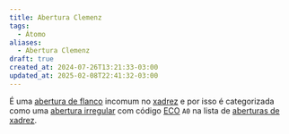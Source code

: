 ```yaml
---
title: Abertura Clemenz
tags:
  - Átomo
aliases:
  - Abertura Clemenz
draft: true
created_at: 2024-07-26T13:21:33-03:00
updated_at: 2025-02-08T22:41:32-03:00
---
```


É uma [abertura de flanco](Xadrez_Aberturas_de_flanco.md) incomum no [xadrez](../../../08/06/atomo/Xadrez.md) e por isso é categorizada como uma [abertura irregular](Xadrez_Aberturas_irregulares.md) com código [ECO](../entrada/Encyclopaedia_of_Chess_Openings.md) `A0` na lista de [aberturas de xadrez](Xadrez_Aberturas.md).